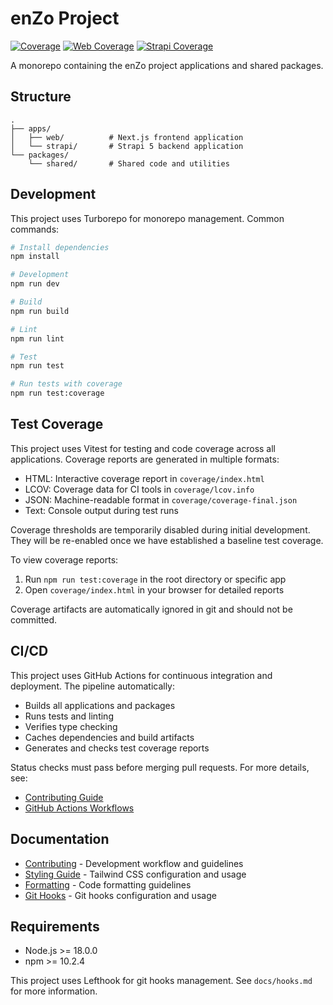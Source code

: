 # enZo Project

[![Coverage](https://codecov.io/gh/stefa93/1106enzo-frontend/branch/main/graph/badge.svg)](https://codecov.io/gh/stefa93/1106enzo-frontend)
[![Web Coverage](https://codecov.io/gh/stefa93/1106enzo-frontend/branch/main/graph/badge.svg?flag=web)](https://codecov.io/gh/stefa93/1106enzo-frontend)
[![Strapi Coverage](https://codecov.io/gh/stefa93/1106enzo-frontend/branch/main/graph/badge.svg?flag=strapi)](https://codecov.io/gh/stefa93/1106enzo-frontend)

A monorepo containing the enZo project applications and shared packages.

## Structure

```
.
├── apps/
│   ├── web/          # Next.js frontend application
│   └── strapi/       # Strapi 5 backend application
└── packages/
    └── shared/       # Shared code and utilities
```

## Development

This project uses Turborepo for monorepo management. Common commands:

```bash
# Install dependencies
npm install

# Development
npm run dev

# Build
npm run build

# Lint
npm run lint

# Test
npm run test

# Run tests with coverage
npm run test:coverage
```

## Test Coverage

This project uses Vitest for testing and code coverage across all applications. Coverage reports are
generated in multiple formats:

- HTML: Interactive coverage report in `coverage/index.html`
- LCOV: Coverage data for CI tools in `coverage/lcov.info`
- JSON: Machine-readable format in `coverage/coverage-final.json`
- Text: Console output during test runs

Coverage thresholds are temporarily disabled during initial development. They will be re-enabled
once we have established a baseline test coverage.

To view coverage reports:

1. Run `npm run test:coverage` in the root directory or specific app
2. Open `coverage/index.html` in your browser for detailed reports

Coverage artifacts are automatically ignored in git and should not be committed.

## CI/CD

This project uses GitHub Actions for continuous integration and deployment. The pipeline
automatically:

- Builds all applications and packages
- Runs tests and linting
- Verifies type checking
- Caches dependencies and build artifacts
- Generates and checks test coverage reports

Status checks must pass before merging pull requests. For more details, see:

- [Contributing Guide](docs/CONTRIBUTING.md#ci-cd-pipeline)
- [GitHub Actions Workflows](.github/workflows)

## Documentation

- [Contributing](docs/CONTRIBUTING.md) - Development workflow and guidelines
- [Styling Guide](docs/styling.md) - Tailwind CSS configuration and usage
- [Formatting](docs/formatting.md) - Code formatting guidelines
- [Git Hooks](docs/hooks.md) - Git hooks configuration and usage

## Requirements

- Node.js >= 18.0.0
- npm >= 10.2.4

This project uses Lefthook for git hooks management. See `docs/hooks.md` for more information.
